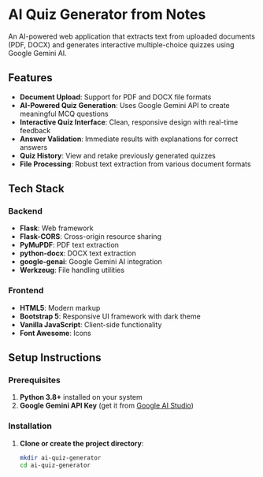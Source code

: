 # AI Quiz Generator from Notes

An AI-powered web application that extracts text from uploaded documents (PDF, DOCX) and generates interactive multiple-choice quizzes using Google Gemini AI.

## Features

- **Document Upload**: Support for PDF and DOCX file formats
- **AI-Powered Quiz Generation**: Uses Google Gemini API to create meaningful MCQ questions
- **Interactive Quiz Interface**: Clean, responsive design with real-time feedback
- **Answer Validation**: Immediate results with explanations for correct answers
- **Quiz History**: View and retake previously generated quizzes
- **File Processing**: Robust text extraction from various document formats

## Tech Stack

### Backend
- **Flask**: Web framework
- **Flask-CORS**: Cross-origin resource sharing
- **PyMuPDF**: PDF text extraction
- **python-docx**: DOCX text extraction
- **google-genai**: Google Gemini AI integration
- **Werkzeug**: File handling utilities

### Frontend
- **HTML5**: Modern markup
- **Bootstrap 5**: Responsive UI framework with dark theme
- **Vanilla JavaScript**: Client-side functionality
- **Font Awesome**: Icons

## Setup Instructions

### Prerequisites

1. **Python 3.8+** installed on your system
2. **Google Gemini API Key** (get it from [Google AI Studio](https://makersuite.google.com/app/apikey))

### Installation

1. **Clone or create the project directory**:
   ```bash
   mkdir ai-quiz-generator
   cd ai-quiz-generator
   